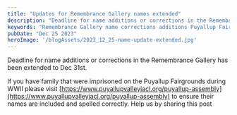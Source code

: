 ```yaml
---
title: "Updates for Remembrance Gallery names extended"
description: "Deadline for name additions or corrections in the Remembrance Gallery has been extended to Dec 31"
keywords: "Remembrance Gallery name corrections additions Puyallup Fairgrounds World War WWII"
pubDate: "Dec 25 2023"
heroImage: '/blogAssets/2023_12_25-name-update-extended.jpg'
---
```


Deadline for name additions or corrections in the Remembrance Gallery has been extended to Dec 31st.

If you have family that were imprisoned on the Puyallup Fairgrounds during WWII please visit 
[https://www.puyallupvalleyjacl.org/puyallup-assembly](https://www.puyallupvalleyjacl.org/puyallup-assembly) to ensure their names are included and spelled correctly. 
Help us by sharing this post
